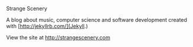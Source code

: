 Strange Scenery

A blog about music, computer science and software development created with [http://jekyllrb.com/](Jekyll.)

View the site at http://strangescenery.com
